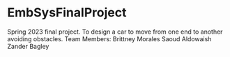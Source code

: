 # EmbSysFinalProject
Spring 2023 final project. To design a car to move from one end to another avoiding obstacles.
Team Members: 
Brittney Morales
Saoud Aldowaish
Zander Bagley
